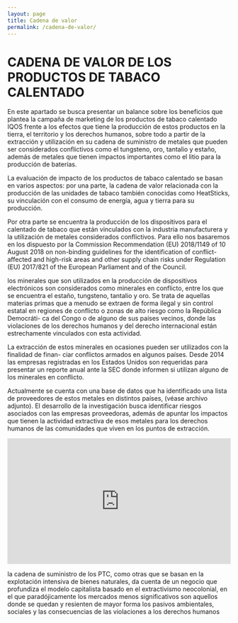 ```yaml
---
layout: page
title: Cadena de valor
permalink: /cadena-de-valor/
---
```


# CADENA DE VALOR DE LOS PRODUCTOS DE TABACO CALENTADO

En este apartado se busca presentar un balance sobre los beneficios que plantea la campaña de marketing de los productos de tabaco calentado IQOS frente a los efectos que tiene la producción de estos productos en la tierra, el territorio y los derechos humanos, sobre todo a partir de la extracción y utilización en su cadena de suministro de metales que pueden ser considerados conflictivos como el tungsteno, oro, tantalio y estaño, además de metales que tienen impactos importantes como el litio para la producción de baterías.

La evaluación de impacto de los productos de tabaco calentado se basan en varios aspectos: por una parte, la cadena de valor relacionada con la producción de las unidades de tabaco también conocidas como HeatSticks, su vinculación con el consumo de energía, agua y tierra para su producción.

Por otra parte se encuentra la producción de los dispositivos para el calentado de tabaco que están vinculados con la industria manufacturera y la utilización de metales considerados conflictivos. Para ello nos basaremos en los dispuesto por la Commission Recommendation (EU) 2018/1149 of 10 August 2018 on non-binding guidelines for the identification of conflict-affected and high-risk areas and other supply chain risks under Regulation (EU) 2017/821 of the European Parliament and of the Council.

los minerales que son utilizados en la producción de dispositivos electrónicos son
considerados como minerales en conflicto, entre los que se encuentra el estaño, tungsteno,
tantalio y oro. Se trata de aquellas materias primas que a menudo se extraen de forma ilegal y
sin control estatal en regiones de conflicto o zonas de alto riesgo como la República Democráti-
ca del Congo o de alguno de sus países vecinos, donde las violaciones de los derechos humanos
y del derecho internacional están estrechamente vinculados con esta actividad.


La extracción de estos minerales en ocasiones pueden ser utilizados con la finalidad de finan-
ciar conflictos armados en algunos países. Desde 2014 las empresas registradas en los Estados
Unidos son requeridas para presentar un reporte anual ante la SEC donde informen si utilizan
alguno de los minerales en conflicto. 

Actualmente se cuenta con una base de datos que ha identificado una lista de proveedores de estos metales en distintos países, (véase archivo adjunto). El desarrollo de la investigación busca identificar riesgos asociados con las empresas proveedoras, además de apuntar los impactos que tienen la actividad extractiva de esos metales para los derechos humanos de las comunidades que viven en los puntos de extracción.

<div style="width: 100%;"><div style="position: relative; padding-bottom: 56.25%; padding-top: 0; height: 0;"><iframe title="AH-PMI" frameborder="0" width="1200" height="675" style="position: absolute; top: 0; left: 0; width: 100%; height: 100%;" src="https://view.genial.ly/65dcb0189fec8e001497ae37" type="text/html" allowscriptaccess="always" allowfullscreen="true" scrolling="yes" allownetworking="all"></iframe> </div> </div>

 la cadena de suministro de los PTC, como otras que se basan en la explotación intensiva
de bienes naturales, da cuenta de un negocio que profundiza el modelo capitalista basado en
el extractivismo neocolonial, en el que paradójicamente los mercados menos significativos son
aquellos donde se quedan y resienten de mayor forma los pasivos ambientales, sociales y las
consecuencias de las violaciones a los derechos humanos
